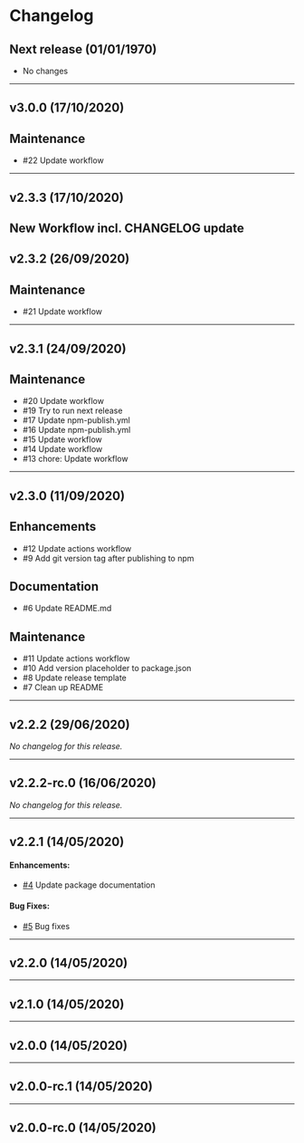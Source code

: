 # Changelog

## Next release (01/01/1970)

* No changes

---

## v3.0.0 (17/10/2020)
## Maintenance

- #22 Update workflow

---

## v2.3.3 (17/10/2020)
New Workflow incl. CHANGELOG update
---

## v2.3.2 (26/09/2020)

## Maintenance

- #21 Update workflow

---

## v2.3.1 (24/09/2020)

## Maintenance

- #20 Update workflow
- #19 Try to run next release
- #17 Update npm-publish.yml
- #16 Update npm-publish.yml
- #15 Update workflow
- #14 Update workflow
- #13 chore: Update workflow

---

## v2.3.0 (11/09/2020)

## Enhancements

- #12 Update actions workflow
- #9 Add git version tag after publishing to npm

## Documentation

- #6 Update README.md

## Maintenance

- #11 Update actions workflow
- #10 Add version placeholder to package.json
- #8 Update release template
- #7 Clean up README

---

## v2.2.2 (29/06/2020)
*No changelog for this release.*

---

## v2.2.2-rc.0 (16/06/2020)
*No changelog for this release.*

---

## v2.2.1 (14/05/2020)

#### Enhancements:

- [#4](https://github.com/lakto/horo/pull/4) Update package documentation

#### Bug Fixes:

- [#5](https://github.com/lakto/horo/pull/5) Bug fixes

---

## v2.2.0 (14/05/2020)

---

## v2.1.0 (14/05/2020)

---

## v2.0.0 (14/05/2020)

---

## v2.0.0-rc.1 (14/05/2020)

---

## v2.0.0-rc.0 (14/05/2020)
